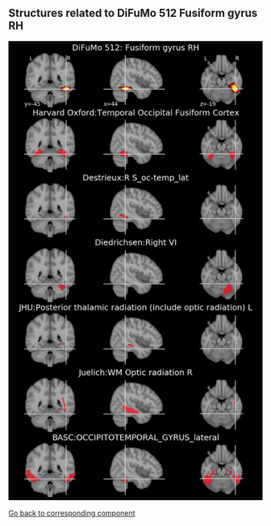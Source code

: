 


## Structures related to DiFuMo 512 Fusiform gyrus RH

![12](12.jpg "Structures related to DiFuMo 512 Fusiform gyrus RH")

[Go back to corresponding component](https://parietal-inria.github.io/DiFuMo/512/html/12.html)